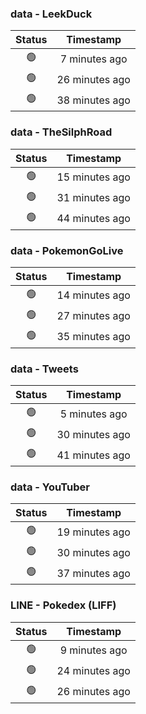 ### data - LeekDuck
| Status | Timestamp |
|:------:|:---------:|
| 🟢 | 7 minutes ago |
| 🟢 | 26 minutes ago |
| 🟢 | 38 minutes ago |

### data - TheSilphRoad
| Status | Timestamp |
|:------:|:---------:|
| 🟢 | 15 minutes ago |
| 🟢 | 31 minutes ago |
| 🟢 | 44 minutes ago |

### data - PokemonGoLive
| Status | Timestamp |
|:------:|:---------:|
| 🟢 | 14 minutes ago |
| 🟢 | 27 minutes ago |
| 🟢 | 35 minutes ago |

### data - Tweets
| Status | Timestamp |
|:------:|:---------:|
| 🟢 | 5 minutes ago |
| 🟢 | 30 minutes ago |
| 🟢 | 41 minutes ago |

### data - YouTuber
| Status | Timestamp |
|:------:|:---------:|
| 🟢 | 19 minutes ago |
| 🟢 | 30 minutes ago |
| 🟢 | 37 minutes ago |

### LINE - Pokedex (LIFF)
| Status | Timestamp |
|:------:|:---------:|
| 🟢 | 9 minutes ago |
| 🟢 | 24 minutes ago |
| 🟢 | 26 minutes ago |

